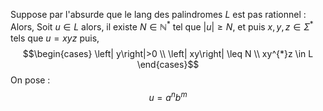 Suppose par l'absurde que le lang des palindromes $L$ est pas rationnel : 
Alors, Soit $u \in L$ alors, il existe $N \in \mathbb{N}^{*}$ tel que $\left| u\right| \geq N$, 
et puis $x, y, z \in \Sigma^{*}$ tels que $u = xyz$ puis, 
$$\begin{cases}
\left| y\right|>0 \\
\left| xy\right| \leq N \\
xy^{*}z \in L
\end{cases}$$
On pose : 
$$u = a^{n}b^{m}$$